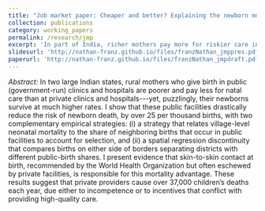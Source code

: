 ```yaml
---
title: "Job market paper: Cheaper and better? Explaining the newborn mortality advantage at public versus private hospitals in India."
collection: publications
category: working_papers
permalink: /research/jmp
excerpt: 'In part of India, richer mothers pay more for riskier care in private facilities. This paper develops an econometric model of selection and uses a spatial RDD to show public facilities save lives with skin-to-skin care.'
slidesurl: 'http://nathan-franz.github.io/files/franzNathan_jmppres.pdf'
paperurl: 'http://nathan-franz.github.io/files/franzNathan_jmpdraft.pdf'
---
```


*Abstract:* In two large Indian states, rural mothers who give birth in public (government-run) clinics and hospitals are poorer and pay less for natal care than at private clinics and hospitals---yet, puzzlingly, their newborns survive at much higher rates. I show that these public facilities drastically reduce the risk of newborn death, by over 25 per thousand births, with two complementary empirical strategies: (i) a strategy that relates village-level neonatal mortality to the share of neighboring births that occur in public facilities to account for selection, and (ii) a spatial regression discontinuity that compares births on either side of borders separating districts with different public-birth shares. I present evidence that skin-to-skin contact at birth, recommended by the World Health Organization but often eschewed by private facilities, is responsible for this mortality advantage. These results suggest that private providers cause over 37,000 children’s deaths each year, due either to incompetence or to incentives that conflict with providing high-quality care.